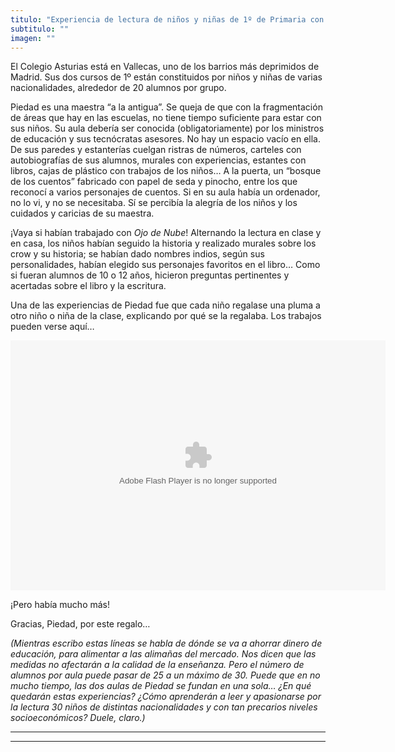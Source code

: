 ```yaml
---
titulo: "Experiencia de lectura de niños y niñas de 1º de Primaria con "Ojo de Nube". Con su profesora, Piedad"
subtitulo: ""
imagen: ""
---
```

El Colegio Asturias está en Vallecas, uno de los barrios más deprimidos de Madrid. Sus dos cursos de 1º están constituidos por niños y niñas de varias nacionalidades, alrededor de 20 alumnos por grupo.

Piedad es una maestra “a la antigua”. Se queja de que con la fragmentación de áreas que hay en las escuelas, no tiene tiempo suficiente para estar con sus niños. Su aula debería ser conocida (obligatoriamente) por los ministros de educación y sus tecnócratas asesores. No hay un espacio vacío en ella. De sus paredes y estanterías cuelgan ristras de números, carteles con autobiografías de sus alumnos, murales con experiencias, estantes con libros, cajas de plástico con trabajos de los niños… A la puerta, un “bosque de los cuentos” fabricado con papel de seda y pinocho, entre los que reconocí a varios personajes de cuentos. Si en su aula había un ordenador, no lo vi, y no se necesitaba. Sí se percibía la alegría de los niños y los cuidados y caricias de su maestra.

¡Vaya si habían trabajado con _Ojo de Nube_! Alternando la lectura en clase y en casa, los niños habían seguido la historia y realizado murales sobre los crow y su historia; se habían dado nombres indios, según sus personalidades, habían elegido sus personajes favoritos en el libro… Como si fueran alumnos de 10 o 12 años, hicieron preguntas pertinentes y acertadas sobre el libro y la escritura.

Una de las experiencias de Piedad fue que cada niño regalase una pluma a otro niño o niña de la clase, explicando por qué se la regalaba. Los trabajos pueden verse aquí…

<embed type="application/x-shockwave-flash" src="https://picasaweb.google.com/s/c/bin/slideshow.swf" width="600" height="400" flashvars="host=picasaweb.google.com&amp;hl=es&amp;feat=flashalbum&amp;RGB=0x000000&amp;feed=https%3A%2F%2Fpicasaweb.google.com%2Fdata%2Ffeed%2Fapi%2Fuser%2Fricardogomez3333%2Falbumid%2F5732018249561305937%3Falt%3Drss%26kind%3Dphoto%26authkey%3DGv1sRgCKbRg5-S0-6H7QE%26hl%3Des" pluginspage="http://www.macromedia.com/go/getflashplayer"></embed>

¡Pero había mucho más!

Gracias, Piedad, por este regalo…

_(Mientras escribo estas líneas se habla de dónde se va a ahorrar dinero de educación, para alimentar a las alimañas del mercado. Nos dicen que las medidas no afectarán a la calidad de la enseñanza. Pero el número de alumnos por aula puede pasar de 25 a un máximo de 30. Puede que en no mucho tiempo, las dos aulas de Piedad se fundan en una sola… ¿En qué quedarán estas experiencias? ¿Cómo aprenderán a leer y apasionarse por la lectura 30 niños de distintas nacionalidades y con tan precarios niveles socioeconómicos? Duele, claro.)_

* * *

* * *
